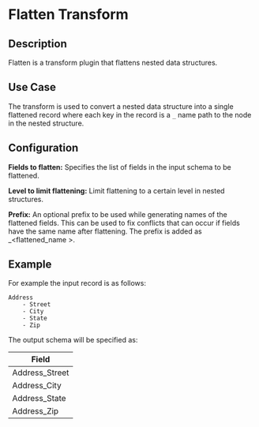 # Flatten Transform

## Description
Flatten is a transform plugin that flattens nested data structures.

## Use Case

The transform is used  to convert a nested data structure  into a single flattened record where each key in the record 
is a ```_``` name path to the node in the nested structure. 

Configuration
-------------
**Fields to flatten:** Specifies the list of fields in the input schema to be flattened.

**Level to limit flattening:** Limit flattening to a certain level in nested structures.

**Prefix:** An optional prefix to be used while generating names of the flattened fields. This can be used to fix conflicts that can occur if fields have the same name after flattening. The prefix is added as <prefix>_<flattened_name >.

## Example
For example the input record is as follows:

```
Address
    - Street 
    - City 
    - State
    - Zip 
```

The output schema will be specified as:

| Field            |
| ---------------- | 
| Address_Street   | 
| Address_City     | 
| Address_State    | 
| Address_Zip      | 
